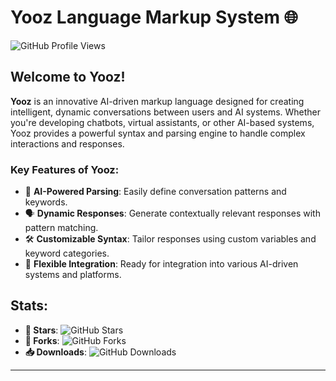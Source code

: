 # Yooz Language Markup System 🌐

![GitHub Profile Views](https://komarev.com/ghpvc/?username=ai-yooz&style=flat-square&color=blue)

## Welcome to Yooz!

**Yooz** is an innovative AI-driven markup language designed for creating intelligent, dynamic conversations between users and AI systems. Whether you're developing chatbots, virtual assistants, or other AI-based systems, Yooz provides a powerful syntax and parsing engine to handle complex interactions and responses.

### Key Features of Yooz:
- 🧠 **AI-Powered Parsing**: Easily define conversation patterns and keywords.
- 🗣 **Dynamic Responses**: Generate contextually relevant responses with pattern matching.
- 🛠 **Customizable Syntax**: Tailor responses using custom variables and keyword categories.
- 🔗 **Flexible Integration**: Ready for integration into various AI-driven systems and platforms.

## Stats:
- **🌟 Stars**: ![GitHub Stars](https://img.shields.io/github/stars/ai-yooz?style=flat-square)
- **🍴 Forks**: ![GitHub Forks](https://img.shields.io/github/forks/ai-yooz?style=flat-square)
- **📥 Downloads**: ![GitHub Downloads](https://img.shields.io/github/downloads/ai-yooz/js-parse/total?style=flat-square)

---
